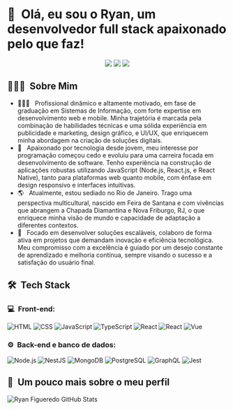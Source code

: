 <h1>👋 &nbsp;Olá, eu sou o Ryan, um desenvolvedor full stack apaixonado pelo que faz!</h1>
<p align="center">
<a href="https://instagram.com/ryanfiguered0"><img src="https://img.shields.io/badge/-@ryanfiguered0_-E4405F?style=flat-square&logo=Instagram&logoColor=white"/></a>
<a href="https://www.linkedin.com/in/ryanfig"><img src="https://img.shields.io/badge/-Ryan_Figueredo-0077B5?style=flat-square&logo=Linkedin&logoColor=white"/></a>
<a href="mailto:ryancontatof8@gmail.com"><img src="https://img.shields.io/badge/-ryancontatof8@gmail.com-D14836?style=flat-square&logo=Gmail&logoColor=white"/></a>

</p>

<h2>👨🏻‍💻 &nbsp;Sobre Mim</h2>

- 👨🏻‍💻 &nbsp; Profissional dinâmico e altamente motivado, em fase de graduação em Sistemas de Informação, com forte expertise em desenvolvimento web e mobile. Minha trajetória é marcada pela combinação de habilidades técnicas e uma sólida experiência em publicidade e marketing, design gráfico, e UI/UX, que enriquecem minha abordagem na criação de soluções digitais.
- 🚀 &nbsp; Apaixonado por tecnologia desde jovem, meu interesse por programação começou cedo e evoluiu para uma carreira focada em desenvolvimento de software. Tenho experiência na construção de aplicações robustas utilizando JavaScript (Node.js, React.js, e React Native), tanto para plataformas web quanto mobile, com ênfase em design responsivo e interfaces intuitivas.
- 🌎 &nbsp; Atualmente, estou sediado no Rio de Janeiro. Trago uma perspectiva multicultural, nascido em Feira de Santana e com vivências que abrangem a Chapada Diamantina e Nova Friburgo, RJ, o que enriquece minha visão de mundo e capacidade de adaptação a diferentes contextos.
-  💼 &nbsp; Focado em desenvolver soluções escaláveis, colaboro de forma ativa em projetos que demandam inovação e eficiência tecnológica. Meu compromisso com a excelência é guiado por um desejo constante de aprendizado e melhoria contínua, sempre visando o sucesso e a satisfação do usuário final.

<h2> 🛠 &nbsp;Tech Stack</h2>
<h3>💻 &nbsp;Front-end:</h3>

![HTML](https://img.shields.io/badge/-HTML-333333?style=flat&logo=HTML5)
![CSS](https://img.shields.io/badge/-CSS-333333?style=flat&logo=CSS3&logoColor=1572B6)
![JavaScript](https://img.shields.io/badge/-JavaScript-333333?style=flat&logo=javascript)
![TypeScript](https://img.shields.io/badge/-TypeScript-333333?style=flat&logo=typescript&logoColor=2D79C7)
![React](https://img.shields.io/badge/-React-333333?style=flat&logo=react)
![React](https://img.shields.io/badge/-React%20Native-333333?style=flat&logo=react)
![Vue](https://img.shields.io/badge/-Vue-333333?style=flat&logo=vue.js)

<h3>⚙️ &nbsp;Back-end e banco de dados:</h3>

![Node.js](https://img.shields.io/badge/-Node.js-333333?style=flat&logo=node.js)
![NestJS](https://img.shields.io/badge/-NestJS-333333?style=flat&logo=nestjs&logoColor=E535AB)
![MongoDB](https://img.shields.io/badge/-MongoDB-333333?style=flat&logo=mongodb)
![PostgreSQL](https://img.shields.io/badge/-PostgreSQL-333333?style=flat&logo=postgresql)
![GraphQL](https://img.shields.io/badge/-GraphQL-333333?style=flat&logo=graphql&logoColor=E535AB)
![Jest](https://img.shields.io/badge/-Jest-333333?style=flat&logo=jest&logoColor=E535AB)

<h2>🚀 &nbsp;Um pouco mais sobre o meu perfil</h2>

![Ryan Figueredo GitHub Stats](https://github-readme-stats.vercel.app/api?username=ryanfigueredo&show_icons=true&theme=dracula)
